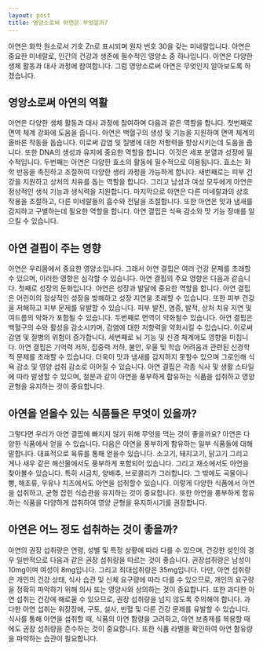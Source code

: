 ```yaml
---
layout: post
title: 영양소로써 아연은 무엇일까?
---
```


아연은 화학 원소로서 기호 Zn로 표시되며 원자 번호 30을 갖는 미네랄입니다. 아연은 중요한 미네랄로, 인간의 건강과 생존에 필수적인 영양소 중 하나입니다. 아연은 다양한 생체 활동과 대사 과정에 참여합니다. 그럼 영양소로써 아연은 무엇인지 알아보도록 하겠습니다. 

<h2>영앙소로써 아연의 역활</h2>
아연은 다양한 생체 활동과 대사 과정에 참여하며 다음과 같은 역할을 합니다. 첫번째로 면역 체계 강화에 도움을 줍니다. 아연은 백혈구의 생성 및 기능을 지원하여 면역 체계의 올바른 작동을 돕습니다. 이로써 감염 및 질병에 대한 저항력을 향상시키는데 도움을 줍니다. 또한 DNA의 생성과 유지에 중요한 역할을 합니다. 이것은 세포 분열과 성장에 필수적입니다. 두번째는 아연은 다양한 효소의 활동에 필수적으로 이용됩니다. 효소는 화학 반응을 촉진하고 조절하여 다양한 생리 과정을 가능하게 합니다. 새번째로는 피부 건강을 지원하고 상처의 치유를 돕는 역할을 합니다. 그리고 남성과 여성 모두에게 아연은 정상적인 생식 기능과 생식력을 지원합니다. 마지막으로 아연은 다른 미네랄과의 상호 작용을 조절하고, 다른 미네랄들의 흡수와 전달을 조절합니다. 또한 아연은 맛과 냄새를 감지하고 구별하는데 필요한 역할을 합니다. 아연 결핍은 식욕 감소와 맛 기능 장애를 일으킬 수 있습니다.


<h2>아연 결핍이 주는 영향</h2>
아연은 우리몸에서 중요한 영양소입니다. 그래서 아연 결핍은 여러 건강 문제를 초래할 수 있으며, 이러한 영향은 심각할 수 있습니다. 아연 결핍의 주요 영향은 다음과 같습니다. 첫째로 성장의 둔화입니다. 아연은 성장과 발달에 중요한 역할을 합니다. 아연 결핍은 어린이의 정상적인 성장을 방해하고 성장 지연을 초래할 수 있습니다. 또한 피부 건강을 저해하고 피부 문제를 유발할 수 있습니다. 피부 발진, 염증, 발적, 상처 치유 지연 및 여드름의 악화가 포함될 수 있습니다. 두번째로 면역이 약화될수 있습니다. 아연 결핍은 백혈구의 수와 활성을 감소시키며, 감염에 대한 저항력을 약화시킬 수 있습니다. 이로써 감염 및 질병의 위험이 증가합니다. 세번째로  뇌 기능 및 신경 체계에도 영향을 미칩니다. 아연 결핍은 기억력 저하, 집중력 저하, 불안, 우울 및 학습 어려움과 관련된 신경학적 문제를 초래할 수 있습니다. 더욱이 맛과 냄새를 감지하지 못할수 있으며 그로인해 식욕 감소 및 영양 섭취 감소로 이어질 수 있습니다. 아연 결핍은 각종 식사 및 생활 스타일에 따라 발생할 수 있으며, 철분과 같이 아연을 풍부하게 함유하는 식품을 섭취하고 영양 균형을 유지하는 것이 중요합니다.


<h2>아연을 얻을수 있는 식품들은 무엇이 있을까?</h2>
그렇다면 우리가 아연 결핍에 빠지지 않기 위해 무엇을 먹는 것이 좋을까요? 아연은 다양한 식품에서 얻을 수 있습니다. 다음은 아연을 풍부하게 함유하는 일부 식품들에 대해 말합니다. 대표적으로 육류를 통해 얻을수 있습니다. 소고기, 돼지고기, 닭고기 그리고 게나 새우 같은 해산물에서도 풍부하게 포함되어 있습니다. 그리고 채소에서도 아연을 찾아볼수 있습니다. 특히 시금치, 양배추, 브로콜리가 그러합니다. 그 밖에도 곡물이나 빵, 해조류, 우유나 치즈에서도 아연을 섭취할수 있습니다. 이렇게 다양한 식품에서 아연을 섭취하고, 균형 잡힌 식습관을 유지하는 것이 중요합니다. 또한 아연을 풍부하게 함유하는 식품을 다양하게 섭취하여 영양 균형을 유지하시기를 권장합니다.


<h2>아연은 어느 정도 섭취하는 것이 좋을까?</h2>
아연의 권장 섭취량은 연령, 성별 및 특정 상황에 따라 다를 수 있으며, 건강한 성인의 경우 일반적으로 다음과 같은 권장 섭취량을 따르는 것이 좋습니다. 권장섭취량은 남성이 10mg이며 여성이 8mg입니다. 그리고 최대섭취량은 35mg입니다. 다만, 아연 섭취량은 개인의 건강 상태, 식사 습관 및 신체 요구량에 따라 다를 수 있으므로, 개인의 요구량을 정확히 파악하기 위해 의사 또는 영양사와 상의하는 것이 중요합니다. 또한 과다한 아연 섭취는 건강에 해로울 수 있으므로, 권장 섭취량을 넘지 않도록 주의해야 합니다. 과다한 아연 섭취는 위장장애, 구토, 설사, 빈혈 및 다른 건강 문제를 유발할 수 있습니다. 식사를 통해 아연을 섭취할 때, 식품의 아연 함량을 고려하고, 아연 보충제를 복용할 때에도 권장 섭취량을 준수하는 것이 중요합니다. 또한 식품 라벨을 확인하여 아연 함유량을 파악하는 습관이 필요합니다.